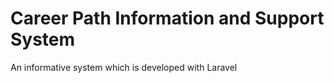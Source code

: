 # Career Path Information and Support System
 An informative system which is developed with Laravel
